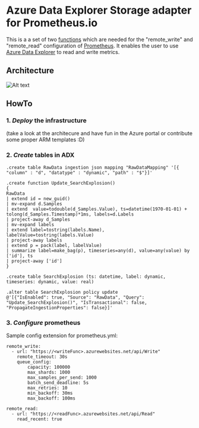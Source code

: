 # Azure Data Explorer Storage adapter for Prometheus.io

This is a a set of two [functions](https://azure.microsoft.com/en-us/services/functions/) which are needed for the "remote_write" and "remote_read" configuration of [Prometheus](https://prometheus.io/). It enables the user to use [Azure Data Explorer](https://azure.microsoft.com/en-us/services/data-explorer/) to read and write metrics.

## Architecture
![Alt text](https://raw.githubusercontent.com/cosh/PrometheusToAdx/master/pic/simpleArch.png)


## HowTo

### 1. *Deploy* the infrastructure
(take a look at the architecure and have fun in the Azure portal or contribute some proper ARM templates :D)

### 2. *Create* tables in ADX
``` 
.create table RawData ingestion json mapping "RawDataMapping" '[{ "column" : "d", "datatype" : "dynamic", "path" : "$"}]'

.create function Update_SearchExplosion() 
{ 
RawData
| extend id = new_guid()
| mv-expand d.Samples
| extend  value=todouble(d_Samples.Value), ts=datetime(1970-01-01) + tolong(d_Samples.Timestamp)*1ms, labels=d.Labels
| project-away d_Samples
| mv-expand labels
| extend label=tostring(labels.Name), labelValue=tostring(labels.Value)
| project-away labels
| extend p = pack(label, labelValue)
| summarize label=make_bag(p), timeseries=any(d), value=any(value) by ['id'], ts
| project-away ['id']
}

.create table SearchExplosion (ts: datetime, label: dynamic, timeseries: dynamic, value: real)

.alter table SearchExplosion policy update
@'[{"IsEnabled": true, "Source": "RawData", "Query": "Update_SearchExplosion()", "IsTransactional": false, "PropagateIngestionProperties": false}]'
``` 

### 3. *Configure* prometheus

Sample config extension for prometheus.yml:
``` 
remote_write:
  - url: "https://<writeFunc>.azurewebsites.net/api/Write"
    remote_timeout: 30s
    queue_config:
        capacity: 100000
        max_shards: 1000
        max_samples_per_send: 1000
        batch_send_deadline: 5s
        max_retries: 10
        min_backoff: 30ms
        max_backoff: 100ms

remote_read:
  - url: "https://<readFunc>.azurewebsites.net/api/Read" 
    read_recent: true
```
